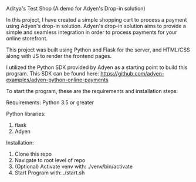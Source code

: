 Aditya's Test Shop (A demo for Adyen's Drop-in solution)

In this project, I have created a simple shopping cart to process a payment using Adyen's drop-in solution. Adyen's drop-in solution aims to provide a simple and seamless integration in order to process payments for your online storefront.

This project was built using Python and Flask for the server, and HTML/CSS along with JS to render the frontend pages. 

I utilized the Python SDK provided by Adyen as a starting point to build this program. This SDK can be found here: https://github.com/adyen-examples/adyen-python-online-payments

To start the program, these are the requirements and installation steps:

Requirements:
Python 3.5 or greater

Python libraries:
1) flask
2) Adyen

Installation:
1) Clone this repo
2) Navigate to root level of repo
3) (Optional) Activate venv with: ./venv/bin/activate
4) Start Program with: ./start.sh

